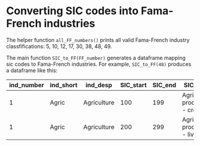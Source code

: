 # Converting SIC codes into Fama-French industries
The helper function `all_FF_numbers()` prints all valid Fama-French industry classfifications: 5, 10, 12, 17, 30, 38, 48, 49.


The main function `SIC_to_FF(FF_number)` generates a dataframe mapping sic codes to Fama-French industries. For example, `SIC_to_FF(48)` produces a dataframe like this:

| ind_number  | ind_short | ind_desp | SIC_start | SIC_end| SIC_desp|
| ------------- | ------------- | ------------- | ------------- | ------------- | ------------- |
| 1  | Agric| Agriculture | 100 | 199| Agric production - crops|
| 1  | Agric| Agriculture | 200 | 299| Agric production - livestock|
